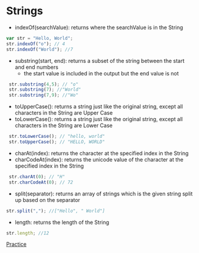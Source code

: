 # Strings
 - indexOf(searchValue): returns where the searchValue is in the String
 ```js
 var str = "Hello, World";
 str.indexOf("o"); // 4
 str.indexOf("World"); //7

 ```
 - substring(start, end): returns a subset of the string between the start and end numbers
   - the start value is included in the output but the end value is not

 ```js
  str.substring(4,5); // "o"
  str.substring(7); //"World"
  str.substring(7,9); //"Wo"

  ```
 - toUpperCase(): returns a string just like the original string, except all characters in the String are Upper Case
 - toLowerCase(): returns a string just like the original string, except all characters in the String are Lower Case
 ```js
  str.toLowerCase(); // "hello, world"
  str.toUpperCase(); // "HELLO, WORLD"
  ```
 - charAt(index): returns the character at the specified index in the String
 - charCodeAt(index): returns the unicode value of the character at the specified index in the String
 ```js
  str.charAt(0); // "H"
  str.charCodeAt(0); // 72

  ```
 - split(separator): returns an array of strings which is the given string split up based on the separator
  ```js
  str.split(","); //["Hello", " World"]

  ```
 - length: returns the length of the String
 ```js
 str.length; //12

 ```
[Practice]( https://github.com/C4Q/AC3.1/blob/master/lessons/javascript-fundamentals/types-strings-and-numbers/types-and-strings-exercises.md)
